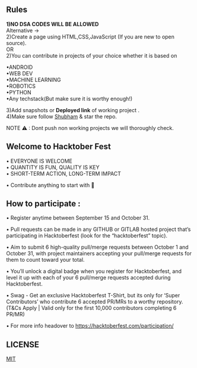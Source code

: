 ## Rules  

**1)NO DSA CODES WILL BE ALLOWED**  
Alternative ->   
2)Create a page using HTML,CSS,JavaScript (If you are new to open source).  
                 OR   
2)You can contribute in projects of your choice whether it is based on    

   •ANDROID  
   •WEB DEV  
   •MACHINE LEARNING  
   •ROBOTICS  
   •PYTHON  
   •Any techstack(But make sure it is worthy enough!)

3)Add snapshots or **Deployed link** of working project .    
4)Make sure follow [Shubham](https://github.com/shubham7668) & star the repo.     
  
NOTE ⚠ : Dont push non working projects we will thoroughly check.

## Welcome to Hacktober Fest 

• EVERYONE IS WELCOME    
• QUANTITY IS FUN, QUALITY IS KEY    
• SHORT-TERM ACTION, LONG-TERM IMPACT    

• Contribute anything to start with 🙌

## How to participate :  

• Register anytime between September 15 and October 31.

• Pull requests can be made in any GITHUB or GITLAB hosted project that’s participating in Hacktoberfest (look for the “hacktoberfest” topic).

• Aim to submit 6 high-quality pull/merge requests between October 1 and October 31, with project maintainers accepting your pull/merge requests for them to count toward your total.

• You’ll unlock a digital badge when you register for Hacktoberfest, and level it up with each of your 6 pull/merge requests accepted during Hacktoberfest.

• Swag - Get an exclusive Hacktoberfest T-Shirt, but its only for ‘Super Contributors’ who contribute 6 accepted PR/MRs to a worthy repository. (T&Cs Apply | Valid only for the first 10,000 contributors completing 6 PR/MR)

• For more info headover to https://hacktoberfest.com/participation/


## LICENSE
  
[MIT](https://github.com/shubham7668/potfolio/blob/main/LICENSE)
  
